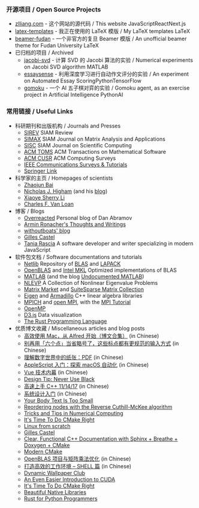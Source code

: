 ### 开源项目 / Open Source Projects

- [zlliang.com](https://github.com/zlliang/zlliang.com) - 这个网站的源代码 / This website <tag>JavaScript</tag><tag>React</tag><tag>Next.js</tag>
- [latex-templates](https://github.com/zlliang/latex-templates) - 我正在使用的 LaTeX 模版 / My LaTeX templates <tag>LaTeX</tag>
- [beamer-fudan](https://github.com/zlliang/beamer-fudan) - 一个非官方的复旦 Beamer 模版 / An unofficial beamer theme for Fudan University <tag>LaTeX</tag>
- 已归档的项目 / Archived 
  - [jacobi-svd](https://github.com/zlliang/jacobi-svd) - 计算 SVD 的 Jacobi 算法的实验 / Numerical experiments on Jacobi SVD algorithm <tag>MATLAB</tag>
  - [essaysense](https://github.com/zlliang/essaysense) - 利用深度学习进行自动作文评分的实验 / An experiment on Automated Essay Scoring<tag>Python</tag><tag>TensorFlow</tag>
  - [gomoku](https://github.com/zlliang/gomoku) - 一个 AI 五子棋对弈的实验 / Gomoku agent, as an exercise project in Artificial Intelligence <tag>Python</tag><tag>AI</tag>


### 常用链接 / Useful Links

- 科研期刊和出版机构 / Journals and Presses
  - [SIREV](https://epubs.siam.org/loi/siread) <span class='desc'>SIAM Review</span>
  - [SIMAX](https://epubs.siam.org/journal/sjmael) <span class='desc'>SIAM Journal on Matrix Analysis and Applications</span>
  - [SISC](https://epubs.siam.org/journal/sjoce3) <span class='desc'>SIAM Journal on Scientific Computing</span>
  - [ACM TOMS](https://toms.acm.org/) <span class='desc'>ACM Transactions on Mathematical Software</span>
  - [ACM CUSR](https://csur.acm.org/) <span class='desc'>ACM Computing Surveys</span>
  - [IEEE Communications Surveys & Tutorials](https://ieeexplore.ieee.org/xpl/RecentIssue.jsp?punumber=9739)
  - [Springer Link](https://link.springer.com/)
- 科学家的主页 / Homepages of scientists
  - [Zhaojun Bai](https://web.cs.ucdavis.edu/~bai/)
  - [Nicholas J. Higham](http://www.maths.manchester.ac.uk/~higham/) (and his [blog](https://nickhigham.wordpress.com/))
  - [Xiaoye Sherry Li](https://crd-legacy.lbl.gov/~xiaoye/)
  - [Charles F. Van Loan](http://www.cs.cornell.edu/cv/)
- 博客 / Blogs
  - [Overreacted](https://overreacted.io/) <span class='desc'>Personal blog of Dan Abramov</span>
  - [Armin Ronacher's Thoughts and Writings](http://lucumr.pocoo.org)
  - [withoutboats' blog](https://boats.gitlab.io/blog/)
  - [Gilles Castel](https://castel.dev/)
  - [Tania Rascia](https://www.taniarascia.com/) <span class='desc'>A software developer and writer specializing in modern JavaScript</span>
- 软件包文档 / Software documentations and tutorials
  - [Netlib](https://netlib.org/) <span class='desc'>Repository of [BLAS](https://netlib.org/blas) and [LAPACK](https://netlib.org/lapack)</span>
  - [OpenBLAS](http://www.openblas.net/) and [Intel MKL](https://software.intel.com/mkl) <span class='desc'>Optimized implementations of BLAS</span>
  - [MATLAB](https://mathworks.com/help/) (and the blog [Undocumented MATLAB](https://undocumentedmatlab.com/))
  - [NLEVP](http://www.maths.manchester.ac.uk/our-research/research-groups/numerical-analysis-and-scientific-computing/numerical-analysis/software/nlevp/) <span class='desc'>A Collection of Nonlinear Eigenvalue Problems</span>
  - [Matrix Market](https://math.nist.gov/MatrixMarket/) and [SuiteSparse Matrix Collection](https://sparse.tamu.edu/)
  - [Eigen](https://eigen.tuxfamily.org/) and [Armadillo](http://arma.sourceforge.net/) <span class='desc'>C++ linear algebra libraries</span>
  - [MPICH](https://www.mpich.org) and [open MPI](https://www.open-mpi.org), with the [MPI Tutorial](http://mpitutorial.com/)
  - [OpenMP](https://www.openmp.org)
  - [D3.js](https://d3js.org) <span class='desc'>Data visualization</span>
  - [The Rust Programming Language](https://doc.rust-lang.org/book/)
- 优质博文收藏 / Miscellaneous articles and blog posts
  - [高效使用 Mac，从 Alfred 开始（博文合集）](https://sspai.com/topic/237) <span class='desc'>(in Chinese)</span>
  - [别再用「六个点」当省略号了，这些标点都有更规范的输入方式](https://sspai.com/post/45516) <span class='desc'>(in Chinese)</span>
  - [理解数字世界中的纸张：PDF](https://sspai.com/post/47092) <span class='desc'>(in Chinese)</span>
  - [AppleScript 入门：探索 macOS 自动化](https://sspai.com/post/46912) <span class='desc'>(in Chinese)</span>
  - [Vue 技术内幕](http://hcysun.me/vue-design/) <span class='desc'>(in Chinese)</span>
  - [Design Tip: Never Use Black](https://ianstormtaylor.com/design-tip-never-use-black/)
  - [高速上手 C++ 11/14/17](https://changkun.de/modern-cpp/) <span class='desc'>(in Chinese)</span>
  - [系统设计入门](https://github.com/donnemartin/system-design-primer/blob/master/README-zh-Hans.md) <span class='desc'>(in Chinese)</span>
  - [Your Body Text Is Too Small](https://blog.marvelapp.com/body-text-small/)
  - [Reordering nodes with the Reverse Cuthill-McKee algorithm](http://www.juliafem.org/examples/2017-08-29-reordering-nodes-with-the-RCM-algorithm)
  - [Tricks and Tips in Numerical Computing](https://nickhigham.wordpress.com/2018/08/21/tricks-and-tips-in-numerical-computing/)
  - [It's Time To Do CMake Right](https://pabloariasal.github.io/2018/02/19/its-time-to-do-cmake-right/)
  - [Linux from scratch](http://www.linuxfromscratch.org)
  - [Gilles Castel](https://castel.dev)
  - [Clear, Functional C++ Documentation with Sphinx + Breathe + Doxygen + CMake](https://devblogs.microsoft.com/cppblog/clear-functional-c-documentation-with-sphinx-breathe-doxygen-cmake/)
  - [Modern CMake](https://cliutils.gitlab.io/modern-cmake/)
  - [OpenBLAS 项目与矩阵乘法优化](https://www.leiphone.com/news/201704/Puevv3ZWxn0heoEv.html) <span class='desc'>(in Chinese)</span>
  - [打造高效的工作环境 – SHELL 篇](https://coolshell.cn/articles/19219.html) <span class='desc'>(in Chinese)</span>
  - [Dynamic Wallpaper Club](https://dynamicwallpaper.club)
  - [An Even Easier Introduction to CUDA](https://devblogs.nvidia.com/even-easier-introduction-cuda/)
  - [It's Time To Do CMake Right](https://pabloariasal.github.io/2018/02/19/its-time-to-do-cmake-right/)
  - [Beautiful Native Libraries](http://lucumr.pocoo.org/2013/8/18/beautiful-native-libraries/)
  - [Rust for Python Programmers](http://lucumr.pocoo.org/2015/5/27/rust-for-pythonistas/)
